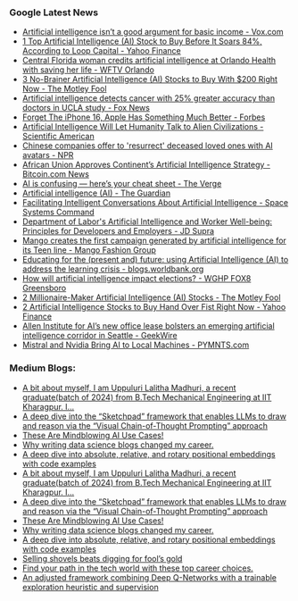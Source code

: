 ### Google Latest News
<!-- GOOGLE-NEWS-CONTENT:START -->

- [Artificial intelligence isn’t a good argument for basic income - Vox.com](https://news.google.com/rss/articles/CBMiWWh0dHBzOi8vd3d3LnZveC5jb20vZnV0dXJlLXBlcmZlY3QvMzYxNzQ5L3VuaXZlcnNhbC1iYXNpYy1pbmNvbWUtc2FtLWFsdG1hbi1vcGVuLWFpLXN0dWR50gEA?oc=5)
- [1 Top Artificial Intelligence (AI) Stock to Buy Before It Soars 84%, According to Loop Capital - Yahoo Finance](https://news.google.com/rss/articles/CBMiTmh0dHBzOi8vZmluYW5jZS55YWhvby5jb20vbmV3cy8xLXRvcC1hcnRpZmljaWFsLWludGVsbGlnZW5jZS1haS0wODE2MDA5MDIuaHRtbNIBAA?oc=5)
- [Central Florida woman credits artificial intelligence at Orlando Health with saving her life - WFTV Orlando](https://news.google.com/rss/articles/CBMilQFodHRwczovL3d3dy53ZnR2LmNvbS9uZXdzL2xvY2FsL2NlbnRyYWwtZmxvcmlkYS13b21hbi1jcmVkaXRzLWFydGlmaWNpYWwtaW50ZWxsaWdlbmNlLW9ybGFuZG8taGVhbHRoLXdpdGgtc2F2aW5nLWhlci1saWZlL0tCUVhTQzVVWFpFQ0xON1pCRVdMTlBKSTNBL9IBpAFodHRwczovL3d3dy53ZnR2LmNvbS9uZXdzL2xvY2FsL2NlbnRyYWwtZmxvcmlkYS13b21hbi1jcmVkaXRzLWFydGlmaWNpYWwtaW50ZWxsaWdlbmNlLW9ybGFuZG8taGVhbHRoLXdpdGgtc2F2aW5nLWhlci1saWZlL0tCUVhTQzVVWFpFQ0xON1pCRVdMTlBKSTNBLz9vdXRwdXRUeXBlPWFtcA?oc=5)
- [3 No-Brainer Artificial Intelligence (AI) Stocks to Buy With $200 Right Now - The Motley Fool](https://news.google.com/rss/articles/CBMiXGh0dHBzOi8vd3d3LmZvb2wuY29tL2ludmVzdGluZy8yMDI0LzA3LzIyLzMtbm8tYnJhaW5lci1hcnRpZmljaWFsLWludGVsbGlnZW5jZS1haS1zdG9ja3MtdG8v0gEA?oc=5)
- [Artificial intelligence detects cancer with 25% greater accuracy than doctors in UCLA study - Fox News](https://news.google.com/rss/articles/CBMibmh0dHBzOi8vd3d3LmZveG5ld3MuY29tL2hlYWx0aC9hcnRpZmljaWFsLWludGVsbGlnZW5jZS1kZXRlY3RzLWNhbmNlci0xNy1tb3JlLWFjY3VyYWN5LXRoYW4tZG9jdG9ycy11Y2xhLXN0dWR50gFyaHR0cHM6Ly93d3cuZm94bmV3cy5jb20vaGVhbHRoL2FydGlmaWNpYWwtaW50ZWxsaWdlbmNlLWRldGVjdHMtY2FuY2VyLTE3LW1vcmUtYWNjdXJhY3ktdGhhbi1kb2N0b3JzLXVjbGEtc3R1ZHkuYW1w?oc=5)
- [Forget The iPhone 16, Apple Has Something Much Better - Forbes](https://news.google.com/rss/articles/CBMieWh0dHBzOi8vd3d3LmZvcmJlcy5jb20vc2l0ZXMvZXdhbnNwZW5jZS8yMDI0LzA3LzIyL2FwcGxlLWlwaG9uZS0xNi1pcGhvbmUtMTYtcHJvLWFpLWFwcGxlLWludGVsbGlnZW5jZS1hMTgtbmV3LWlwaG9uZS1zZS_SAQA?oc=5)
- [Artificial Intelligence Will Let Humanity Talk to Alien Civilizations - Scientific American](https://news.google.com/rss/articles/CBMicWh0dHBzOi8vd3d3LnNjaWVudGlmaWNhbWVyaWNhbi5jb20vYXJ0aWNsZS9hcnRpZmljaWFsLWludGVsbGlnZW5jZS13aWxsLWxldC1odW1hbml0eS10YWxrLXRvLWFsaWVuLWNpdmlsaXphdGlvbnMv0gEA?oc=5)
- [Chinese companies offer to 'resurrect' deceased loved ones with AI avatars - NPR](https://news.google.com/rss/articles/CBMiWmh0dHBzOi8vd3d3Lm5wci5vcmcvMjAyNC8wNy8xOC9ueC1zMS01MDQwNTgzL2NoaW5hLWFpLWFydGlmaWNpYWwtaW50ZWxsaWdlbmNlLWRlYWQtYXZhdGFyc9IBAA?oc=5)
- [African Union Approves Continent’s Artificial Intelligence Strategy - Bitcoin.com News](https://news.google.com/rss/articles/CBMiXGh0dHBzOi8vbmV3cy5iaXRjb2luLmNvbS9hZnJpY2FuLXVuaW9uLWFwcHJvdmVzLWNvbnRpbmVudHMtYXJ0aWZpY2lhbC1pbnRlbGxpZ2VuY2Utc3RyYXRlZ3kv0gEA?oc=5)
- [AI is confusing — here’s your cheat sheet - The Verge](https://news.google.com/rss/articles/CBMiQWh0dHBzOi8vd3d3LnRoZXZlcmdlLmNvbS8yNDIwMTQ0MS9haS10ZXJtaW5vbG9neS1leHBsYWluZWQtaHVtYW5z0gEA?oc=5)
- [Artificial intelligence (AI) - The Guardian](https://news.google.com/rss/articles/CBMiP2h0dHBzOi8vd3d3LnRoZWd1YXJkaWFuLmNvbS90ZWNobm9sb2d5L2FydGlmaWNpYWxpbnRlbGxpZ2VuY2VhadIBAA?oc=5)
- [Facilitating Intelligent Conversations About Artificial Intelligence - Space Systems Command](https://news.google.com/rss/articles/CBMijAFodHRwczovL3d3dy5zc2Muc3BhY2Vmb3JjZS5taWwvTmV3c3Jvb20vQXJ0aWNsZS1EaXNwbGF5L0FydGljbGUvMzg0NjMwMS9mYWNpbGl0YXRpbmctaW50ZWxsaWdlbnQtY29udmVyc2F0aW9ucy1hYm91dC1hcnRpZmljaWFsLWludGVsbGlnZW5jZdIBAA?oc=5)
- [Department of Labor's Artificial Intelligence and Worker Well-being: Principles for Developers and Employers - JD Supra](https://news.google.com/rss/articles/CBMiS2h0dHBzOi8vd3d3Lmpkc3VwcmEuY29tL2xlZ2FsbmV3cy9kZXBhcnRtZW50LW9mLWxhYm9yLXMtYXJ0aWZpY2lhbC01MTU1MDQ4L9IBAA?oc=5)
- [Mango creates the first campaign generated by artificial intelligence for its Teen line - Mango Fashion Group](https://news.google.com/rss/articles/CBMihgFodHRwczovL3d3dy5tYW5nb2Zhc2hpb25ncm91cC5jb20vZW4vdy9tYW5nby1jcmVhLWxhLXByaW1lcmEtY2FtcGElQzMlQjFhLWdlbmVyYWRhLWNvbi1pbnRlbGlnZW5jaWEtYXJ0aWZpY2lhbC1wYXJhLXN1LWwlQzMlQURuZWEtdGVlbtIBAA?oc=5)
- [Educating for the (present and) future: using Artificial Intelligence (AI) to address the learning crisis - blogs.worldbank.org](https://news.google.com/rss/articles/CBMiYmh0dHBzOi8vYmxvZ3Mud29ybGRiYW5rLm9yZy9lbi9sYXRpbmFtZXJpY2EvYXJ0aWZpY2lhbC1pbnRlbGxpZ2VuY2UtdG8tYWRkcmVzcy10aGUtbGVhcm5pbmctY3Jpc2lz0gEA?oc=5)
- [How will artificial intelligence impact elections? - WGHP FOX8 Greensboro](https://news.google.com/rss/articles/CBMiXmh0dHBzOi8vbXlmb3g4LmNvbS9zcG90bGlnaHQvYnVja2xleS1yZXBvcnQvaG93LXdpbGwtYXJ0aWZpY2lhbC1pbnRlbGxpZ2VuY2UtaW1wYWN0LWVsZWN0aW9ucy_SAWJodHRwczovL215Zm94OC5jb20vc3BvdGxpZ2h0L2J1Y2tsZXktcmVwb3J0L2hvdy13aWxsLWFydGlmaWNpYWwtaW50ZWxsaWdlbmNlLWltcGFjdC1lbGVjdGlvbnMvYW1wLw?oc=5)
- [2 Millionaire-Maker Artificial Intelligence (AI) Stocks - The Motley Fool](https://news.google.com/rss/articles/CBMiXWh0dHBzOi8vd3d3LmZvb2wuY29tL2ludmVzdGluZy8yMDI0LzA3LzIyLzItbWlsbGlvbmFpcmUtbWFrZXItYXJ0aWZpY2lhbC1pbnRlbGxpZ2VuY2Utc3RvY2tzL9IBAA?oc=5)
- [2 Artificial Intelligence Stocks to Buy Hand Over Fist Right Now - Yahoo Finance](https://news.google.com/rss/articles/CBMiUmh0dHBzOi8vZmluYW5jZS55YWhvby5jb20vbmV3cy8yLWFydGlmaWNpYWwtaW50ZWxsaWdlbmNlLXN0b2Nrcy1idXktMTMwMDAwOTIzLmh0bWzSAQA?oc=5)
- [Allen Institute for AI’s new office lease bolsters an emerging artificial intelligence corridor in Seattle - GeekWire](https://news.google.com/rss/articles/CBMiiAFodHRwczovL3d3dy5nZWVrd2lyZS5jb20vMjAyNC9hbGxlbi1pbnN0aXR1dGUtZm9yLWFpcy1uZXctb2ZmaWNlLWxlYXNlLWJvbHN0ZXJzLWFuLWVtZXJnaW5nLWFydGlmaWNpYWwtaW50ZWxsaWdlbmNlLWNvcnJpZG9yLWluLXNlYXR0bGUv0gEA?oc=5)
- [Mistral and Nvidia Bring AI to Local Machines - PYMNTS.com](https://news.google.com/rss/articles/CBMiZGh0dHBzOi8vd3d3LnB5bW50cy5jb20vYXJ0aWZpY2lhbC1pbnRlbGxpZ2VuY2UtMi8yMDI0L21pc3RyYWwtYW5kLW52aWRpYS1icmluZy1haS10by1sb2NhbC1tYWNoaW5lcy_SAQA?oc=5)<!-- GOOGLE-NEWS-CONTENT:END -->

### Medium Blogs:
<!-- MEDIUM-CONTENT:START -->

- [A bit about myself, I am Uppuluri Lalitha Madhuri, a recent graduate(batch of 2024) from B.Tech Mechanical Engineering at IIT Kharagpur. I…](https://medium.com/@lalithamadhuri/navigating-my-off-campus-journey-during-recession-a-comprehensive-guide-e115b3666e0c?source=topic_portal_recommended_stories---------0-84----------machine_learning----------efbde31f_e53f_4e43_93b7_c2d006d76e74-------)
- [A deep dive into the “Sketchpad” framework that enables LLMs to draw and reason via the “Visual Chain-of-Thought Prompting” approach](https://medium.com/gitconnected/an-llm-with-a-visual-sketchpad-can-now-smash-its-competitors-without-one-5bf00e7dd929?source=topic_portal_recommended_stories---------1-107----------machine_learning----------efbde31f_e53f_4e43_93b7_c2d006d76e74-------)
- [These Are Mindblowing AI Use Cases!](https://medium.com/the-generator/top-20-gpt-4o-use-cases-that-actually-improve-your-everyday-life-c136f2c802d2?source=topic_portal_recommended_stories---------2-85----------machine_learning----------efbde31f_e53f_4e43_93b7_c2d006d76e74-------)
- [Why writing data science blogs changed my career.](https://medium.com/towards-data-science/how-to-start-technical-writing-blogging-3c685c27bc53?source=topic_portal_recommended_stories---------3-84----------machine_learning----------efbde31f_e53f_4e43_93b7_c2d006d76e74-------)
- [A deep dive into absolute, relative, and rotary positional embeddings with code examples](https://medium.com/towards-data-science/understanding-positional-embeddings-in-transformers-from-absolute-to-rotary-31c082e16b26?source=topic_portal_recommended_stories---------4-107----------machine_learning----------efbde31f_e53f_4e43_93b7_c2d006d76e74-------)
- [A bit about myself, I am Uppuluri Lalitha Madhuri, a recent graduate(batch of 2024) from B.Tech Mechanical Engineering at IIT Kharagpur. I…](https://medium.com/@lalithamadhuri/navigating-my-off-campus-journey-during-recession-a-comprehensive-guide-e115b3666e0c?source=topic_portal_recommended_stories---------0-84----------machine_learning----------efbde31f_e53f_4e43_93b7_c2d006d76e74-------)
- [A deep dive into the “Sketchpad” framework that enables LLMs to draw and reason via the “Visual Chain-of-Thought Prompting” approach](https://medium.com/gitconnected/an-llm-with-a-visual-sketchpad-can-now-smash-its-competitors-without-one-5bf00e7dd929?source=topic_portal_recommended_stories---------1-107----------machine_learning----------efbde31f_e53f_4e43_93b7_c2d006d76e74-------)
- [These Are Mindblowing AI Use Cases!](https://medium.com/the-generator/top-20-gpt-4o-use-cases-that-actually-improve-your-everyday-life-c136f2c802d2?source=topic_portal_recommended_stories---------2-85----------machine_learning----------efbde31f_e53f_4e43_93b7_c2d006d76e74-------)
- [Why writing data science blogs changed my career.](https://medium.com/towards-data-science/how-to-start-technical-writing-blogging-3c685c27bc53?source=topic_portal_recommended_stories---------3-84----------machine_learning----------efbde31f_e53f_4e43_93b7_c2d006d76e74-------)
- [A deep dive into absolute, relative, and rotary positional embeddings with code examples](https://medium.com/towards-data-science/understanding-positional-embeddings-in-transformers-from-absolute-to-rotary-31c082e16b26?source=topic_portal_recommended_stories---------4-107----------machine_learning----------efbde31f_e53f_4e43_93b7_c2d006d76e74-------)
- [Selling shovels beats digging for fool’s gold](https://medium.com/ai-ai-oh/why-i-believe-ai-is-the-biggest-lie-ever-and-were-buying-it-7334576293ee?source=topic_portal_recommended_stories---------5-85----------machine_learning----------efbde31f_e53f_4e43_93b7_c2d006d76e74-------)
- [Find your path in the tech world with these top career choices.](https://medium.com/@mxolisi.jean/innovate-your-future-top-tech-careers-to-explore-55f027afe720?source=topic_portal_recommended_stories---------6-84----------machine_learning----------efbde31f_e53f_4e43_93b7_c2d006d76e74-------)
- [An adjusted framework combining Deep Q-Networks with a trainable exploration heuristic and supervision](https://medium.com/towards-artificial-intelligence/reinforcement-learning-introducing-deep-q-networks-part-6-6bd574c3801e?source=topic_portal_recommended_stories---------7-107----------machine_learning----------efbde31f_e53f_4e43_93b7_c2d006d76e74-------)<!-- MEDIUM-CONTENT:END -->
